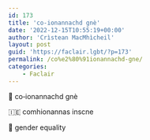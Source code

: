 ```yaml
---
id: 173
title: 'co‑ionannachd gnè'
date: '2022-12-15T10:55:19+00:00'
author: 'Crìstean MacMhìcheil'
layout: post
guid: 'https://faclair.lgbt/?p=173'
permalink: /co%e2%80%91ionannachd-gne/
categories:
    - Faclair
---
```


&#x1f3f4;&#xe0067;&#xe0062;&#xe0073;&#xe0063;&#xe0074;&#xe007f; co‑ionannachd gnè

&#x1f1ee;&#x1f1ea; comhionannas inscne

&#x1f3f4;&#xe0067;&#xe0062;&#xe0065;&#xe006e;&#xe0067;&#xe007f; gender equality